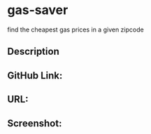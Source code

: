 # gas-saver
find the cheapest gas prices in a given zipcode
## Description

## GitHub Link:

## URL:


## Screenshot: